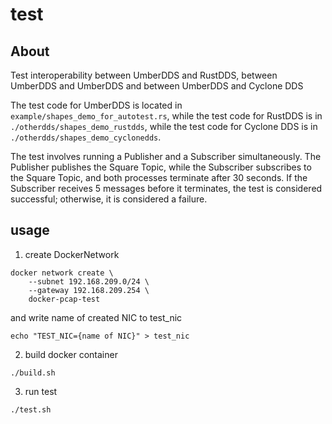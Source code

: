 # test

## About
Test interoperability between UmberDDS and RustDDS, between UmberDDS and UmberDDS and between UmberDDS and Cyclone DDS

The test code for UmberDDS is located in `example/shapes_demo_for_autotest.rs`, while the test code for RustDDS is in `./otherdds/shapes_demo_rustdds`, while the test code for Cyclone DDS is in `./otherdds/shapes_demo_cyclonedds`.

The test involves running a Publisher and a Subscriber simultaneously. The Publisher publishes the Square Topic, while the Subscriber subscribes to the Square Topic, and both processes terminate after 30 seconds. If the Subscriber receives 5 messages before it terminates, the test is considered successful; otherwise, it is considered a failure.

## usage
1. create DockerNetwork
```
docker network create \
    --subnet 192.168.209.0/24 \
    --gateway 192.168.209.254 \
    docker-pcap-test
```

and write name of created NIC to test_nic
```
echo "TEST_NIC={name of NIC}" > test_nic
```

2. build docker container
```
./build.sh
```

3. run test
```
./test.sh
```
